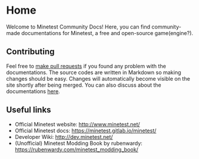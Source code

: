 # Home
Welcome to Minetest Community Docs! Here, you can find community-made documentations for Minetest, a free and open-source game(engine?).

## Contributing
Feel free to [make pull requests](https://github.com/WattanaGaming/Minetest-docs/compare) if you found any problem with the documentations. The source codes are written in Markdown so making changes should be easy. Changes will automatically become visible on the site shortly after being merged. You can also discuss about the documentations [here](https://github.com/WattanaGaming/Minetest-docs/discussions).

## Useful links
* Official Minetest website: <http://www.minetest.net/>
* Official Minetest docs: <https://minetest.gitlab.io/minetest/>
* Developer Wiki: <http://dev.minetest.net/>
* (Unofficial) Minetest Modding Book by rubenwardy: <https://rubenwardy.com/minetest_modding_book/>
